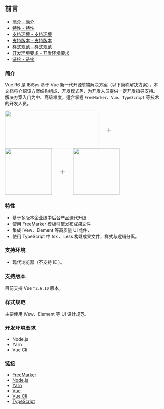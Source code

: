 ## 前言

* [简介 - 简介](#简介)
* [特性 - 特性](#特性)
* [支持环境 - 支持环境](#支持环境)
* [支持版本 - 支持版本](#支持版本)
* [样式规范 - 样式规范](#样式规范)
* [开发环境要求 - 开发环境要求](#开发环境要求)
* [链接 - 链接](#链接)


### 简介

Vue R6 是 IBiSys 基于 Vue 新一代开源前端解决方案（以下简称解决方案），本文档将介绍该方案结构组成、开发模式等，为开发人员提供一定开发指导支持。
解决方案入门为中、高级难度，适合掌握 `FreeMarker`、`Vue`、`TypeScript` 等技术的开发人员。

<div class="pic-plus">
  <img width="300" height="120" src="https://freemarker.apache.org/images/overview.png">
  <span>+</span>
  <img width="150" height="150" src="https://vuejs.org/images/logo.png">
  <span>+</span>
  <img width="150" height="150" src="https://miro.medium.com/max/700/1*mn6bOs7s6Qbao15PMNRyOA.png">
</div>

<style>
.pic-plus > * {
  display: inline-block !important;
  vertical-align: middle;
}
.pic-plus span {
  font-size: 30px;
  color: #aaa;
  margin: 0 20px;
}
</style>


### 特性

- 基于多版本企业级中后台产品迭代升级
- 使用 FreeMarker 模板引擎发布成果文件
- 集成 iVew、Element 等高质量 UI 组件， 
- 使用 TypeScript 中 tsx 、Less 构建成果文件，样式与逻辑分离。


### 支持环境

- 现代浏览器（不支持 IE ）。


### 支持版本

目前支持 Vue `^2.6.10` 版本。


### 样式规范

主要使用 iVew、Element 等 UI 设计规范。


### 开发环境要求

- Node.js
- Yarn 
- Vue Cli 


### 链接

- [FreeMarker](https://freemarker.apache.org/)
- [Node.js](https://nodejs.org)
- [Yarn](https://yarnpkg.com)
- [Vue](https://vuejs.org/index.html)
- [Vue Cli](https://cli.vuejs.org/)
- [TypeScript](https://www.typescriptlang.org/)



